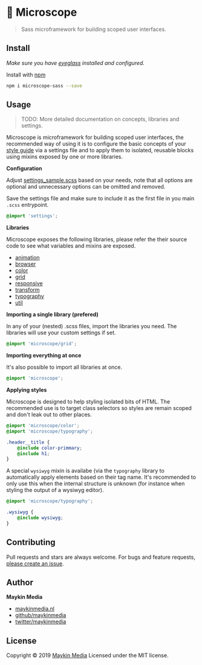 # :microscope: Microscope

> Sass microframework for building scoped user interfaces.

## Install

*Make sure you have [eyeglass](https://www.npmjs.com/package/eyeglass) installed and configured.*

Install with [npm](https://www.npmjs.com/)

```sh
npm i microscope-sass --save
```

## Usage

 > TODO: More detailed documentation on concepts, libraries and settings.
 
Microscope is microframework for building scoped user interfaces, the recommended way of using it is to configure the 
basic concepts of your [style guide](https://en.wikipedia.org/wiki/Style_guide) via a settings file and to apply them to
isolated, reusable  blocks using mixins exposed by one or more libraries.
 
**Configuration**

Adjust [settings_sample.scss](https://github.com/maykinmedia/microscope-sass/blob/master/_settings-sample.scss) based on
your needs, note that all options are optional and unnecessary options can be omitted and removed. 

Save the settings file and make sure to include it as the first file in you main `.scss` entrypoint.

```scss
@import 'settings';
```

**Libraries**

Microscope exposes the following libraries, please refer the their source code to see what variables
and mixins are exposed.

- [animation](https://github.com/maykinmedia/microscope-sass/blob/master/lib/_animation.scss)
- [browser](https://github.com/maykinmedia/microscope-sass/blob/master/lib/_browser.scss)
- [color](https://github.com/maykinmedia/microscope-sass/blob/master/lib/_color.scss)
- [grid](https://github.com/maykinmedia/microscope-sass/blob/master/lib/_grid.scss)
- [responsive](https://github.com/maykinmedia/microscope-sass/blob/master/lib/_responsive.scss)
- [transform](https://github.com/maykinmedia/microscope-sass/blob/master/lib/_transform.scss)
- [typography](https://github.com/maykinmedia/microscope-sass/blob/master/lib/_typography.scss)
- [util](https://github.com/maykinmedia/microscope-sass/blob/master/lib/_util.scss)

**Importing a single library (prefered)**

In any of your (nested) .scss files, import the libraries you need. The libraries will use your
custom settings if set.

```scss
@import 'microscope/grid';
```

**Importing everything at once**

It's also possible to import all libraries at once.

```scss
@import 'microscope';
```

**Applying styles**

Microscope is designed to help styling isolated bits of HTML. The recommended use is to target class
selectors so styles are remain scoped and don't leak out to other places.

```scss
@import 'microscope/color';
@import 'microscope/typography';

.header__title {
    @include color-primmary;
    @include h1;
}
```

A special `wysiwyg` mixin is availabe (via the `typography` library to automatically apply elements
based on their tag name. It's recommended to only use this when the internal structure is unknown
(for instance when styling the output of a wysiwyg editor).


```scss
@import 'microscope/typography';

.wysiwyg {
    @include wysiwyg;
}
```

## Contributing

Pull requests and stars are always welcome. For bugs and feature requests, [please create an issue](https://github.com/maykinmedia/microscope-sass/issues).

## Author

**Maykin Media**

* [maykinmedia.nl](https://www.maykinmedia.nl/)
* [github/maykinmedia](https://github.com/maykinmedia)
* [twitter/maykinmedia](http://twitter.com/maykinmedia)

## License

Copyright © 2019 [Maykin Media](https://www.maykinmedia.nl/)
Licensed under the MIT license.

